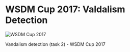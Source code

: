 # WSDM Cup 2017: Valdalism Detection

![WSDM Cup 2017](https://pbs.twimg.com/profile_images/580289463374352384/Umr5vfDV_400x400.png)

Vandalism detection (task 2) - WSDM Cup 2017
